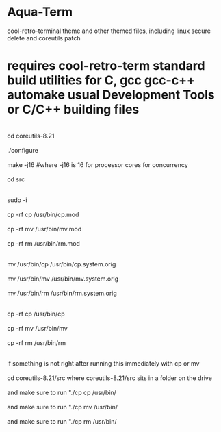 # Aqua-Term
cool-retro-terminal theme and other themed files, including linux secure delete and coreutils patch
# requires cool-retro-term standard build utilities for C, gcc gcc-c++ automake usual Development Tools or C/C++ building files


<br> cd coreutils-8.21 </br>
<br> ./configure </br>
<br> make -j16                                 #where -j16 is 16 for processor cores for concurrency </br>
<br> cd src </br>

<br> sudo -i </br>
<br> cp -rf cp /usr/bin/cp.mod </br>
<br> cp -rf mv /usr/bin/mv.mod </br>
<br> cp -rf rm /usr/bin/rm.mod </br>

<br> mv /usr/bin/cp /usr/bin/cp.system.orig </br>
<br> mv /usr/bin/mv /usr/bin/mv.system.orig </br>
<br> mv /usr/bin/rm /usr/bin/rm.system.orig </br>

<br> cp -rf cp /usr/bin/cp </br>
<br> cp -rf mv /usr/bin/mv </br>
<br> cp -rf rm /usr/bin/rm </br>




 <br> if something is not right after running this immediately with cp or mv </br>
 <br> cd coreutils-8.21/src where coreutils-8.21/src sits in a folder on the drive </br>
 <br> and make sure to run "./cp cp /usr/bin/ </br>
 <br> and make sure to run "./cp mv /usr/bin/ </br>
 <br> and make sure to run "./cp rm /usr/bin/ </br>
